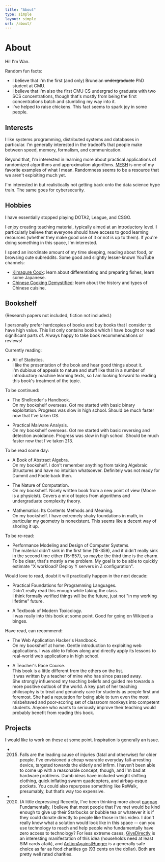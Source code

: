 ```yaml
---
title: "About"
type: simple
layout: simple
url: /about/
---
```


# About

Hi! I'm Wan.

Random fun facts:

- I believe that I'm the first (and only) Bruneian ~~undergraduate~~ PhD student at CMU.
- I believe that I'm also the first CMU CS undergrad to graduate with two SCS concentrations, though that's mostly from being the first concentrations batch and stumbling my way into it.
- I've helped to raise chickens. This fact seems to spark joy in some people.

## Interests

I like systems programming, distributed systems and databases in particular. I’m generally interested in the tradeoffs that people make between speed, memory, formalism, and communication.

Beyond that, I'm interested in learning more about practical applications of randomized algorithms and approximation algorithms. [MESH](https://arxiv.org/pdf/1902.04738.pdf) is one of my favorite examples of what I mean. Randomness seems to be a resource that we aren't exploiting much yet.

I'm interested in but realistically not getting back onto the data science hype train. The same goes for cybersecurity.

## Hobbies

I have essentially stopped playing DOTA2, League, and CSGO.

I enjoy creating teaching material, typically aimed at an introductory level. I particularly believe that everyone should have access to good learning resources (whether they make good use of it or not is up to them). If you're doing something in this space, I'm interested.

I spend an inordinate amount of my time sleeping, reading about food, or browsing cute subreddits. Some good and slightly lesser-known YouTube channels:

- [Kimagure Cook](https://www.youtube.com/channel/UCaak9sggUeIBPOd8iK_BXcQ): learn about differentiating and preparing fishes, learn some Japanese.
- [Chinese Cooking Demystified](https://www.youtube.com/channel/UC54SLBnD5k5U3Q6N__UjbAw/featured): learn about the history and types of Chinese cuisine.

## Bookshelf

(Research papers not included, fiction not included.)

I personally prefer hardcopies of books and buy books that I consider to have high value. This list only contains books which I have bought or read significant parts of. Always happy to take book recommendations or reviews!

Currently reading:

- All of Statistics.  
  I like the presentation of the book and hear good things about it.  
  I'm dubious of appeals to nature and stuff like that in a number of introductory machine learning texts, so I am looking forward to reading this book's treatment of the topic. 

To be continued:

- The Shellcoder's Handbook.  
  On my bookshelf overseas. Got me started with basic binary exploitation. Progress was slow in high school. Should be much faster now that I've taken OS.

- Practical Malware Analysis.  
  On my bookshelf overseas. Got me started with basic reversing and detection avoidance. Progress was slow in high school. Should be much faster now that I've taken 213.

To be read some day:

- A Book of Abstract Algebra.  
  On my bookshelf. I don't remember anything from taking Algebraic Structures and have no intuition whatsoever. Definitely was not ready for Dummit and Foote back then.

- The Nature of Computation.  
  On my bookshelf. Nicely written book from a new point of view (Moore is a physicist). Covers a mix of topics from algorithms and undergraduate complexity theory.

- Mathematics: Its Contents Methods and Meaning.  
  On my bookshelf. I have extremely shaky foundations in math, in particular my geometry is nonexistent. This seems like a decent way of shoring it up.

To be re-read:

- Performance Modeling and Design of Computer Systems.  
  The material didn't sink in the first time (15-359), and it didn't really sink in the second time either (15-857), so maybe the third time is the charm. To be clear, that's mostly a me problem. My goal is to be able to quickly estimate "X workload? Deploy Y servers in Z configuration".

Would love to read, doubt it will practically happen in the next decade:

- Practical Foundations for Programming Languages.  
  Didn't really read this enough while taking the class.  
  I think formally verified things will be the future, just not "in my working lifetime" future.

- A Textbook of Modern Toxicology.  
  I was really into this book at some point. Good for going on Wikipedia binges.

Have read, can recommend:

- The Web Application Hacker's Handbook.  
  On my bookshelf at home. Gentle introduction to exploiting web applications. I was able to follow along and directly apply its lessons to real-world web applications in high school.

- A Teacher's Race Course.  
  This book is a little different from the others on the list.  
  It was written by a teacher of mine who has since passed away.  
  She strongly influenced my teaching beliefs and guided me towards a more positive outlook of the world. A key part of her teaching philosophy is to treat and genuinely care for students as people first and foremost. She had a reputation for being able to turn even the most misbehaved and poor-scoring set of classroom monkeys into competent students. Anyone who wants to seriously improve their teaching would probably benefit from reading this book.

## Projects

I would like to work on these at some point. Inspiration is generally an issue.

- 2015. Falls are the leading cause of injuries (fatal and otherwise) for older people. I’ve envisioned a cheap wearable everyday fall-arresting device, targeted towards the elderly and infirm. I haven’t been able to come up with a reasonable concept, though, and I'm bad at hardware problems. Dumb ideas have included weight shifting clothing, quick inflating swarm quadcopters, and airbag-esque pockets. You could also repurpose something like ReWalk, presumably, but that’s way too expensive.
- 2020. (A little depressing) Recently, I've been thinking more about [pagpag](https://www.youtube.com/watch?v=c7gDBVmgIRA). Fundamentally, I believe that most people that I've met would be kind enough to give up their Starbucks or bubble tea or whatever it is if they could donate directly to people like those in this video. I don't really know what a solution would look like in this space -- can you use technology to reach and help people who fundamentally have zero access to technology? For less extreme cases, [GiveDirectly](https://www.givedirectly.org/) is an interesting manifestation of this idea (households need at least SIM cards afaik), and [ActionAgainstHunger](https://www.actionagainsthunger.org/) is a generally safe choice as far as food charities go (93 cents on the dollar). Both are pretty well rated charities. 
